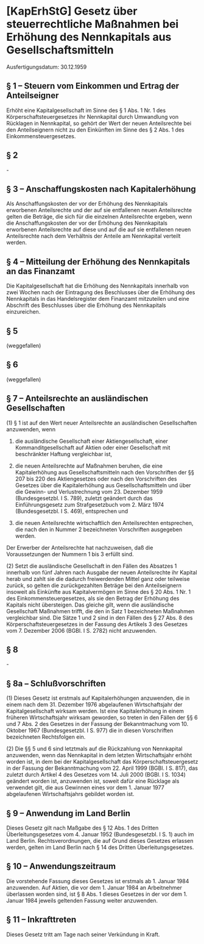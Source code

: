 # [KapErhStG] Gesetz über steuerrechtliche Maßnahmen bei Erhöhung des Nennkapitals aus Gesellschaftsmitteln

Ausfertigungsdatum: 30.12.1959

 

## § 1 – Steuern vom Einkommen und Ertrag der Anteilseigner

Erhöht eine Kapitalgesellschaft im Sinne des § 1 Abs. 1 Nr. 1 des Körperschaftsteuergesetzes ihr Nennkapital durch Umwandlung von Rücklagen in Nennkapital, so gehört der Wert der neuen Anteilsrechte bei den Anteilseignern nicht zu den Einkünften im Sinne des § 2 Abs. 1 des Einkommensteuergesetzes.


## § 2

\-


## § 3 – Anschaffungskosten nach Kapitalerhöhung

Als Anschaffungskosten der vor der Erhöhung des Nennkapitals erworbenen Anteilsrechte und der auf sie entfallenen neuen Anteilsrechte gelten die Beträge, die sich für die einzelnen Anteilsrechte ergeben, wenn die Anschaffungskosten der vor der Erhöhung des Nennkapitals erworbenen Anteilsrechte auf diese und auf die auf sie entfallenen neuen Anteilsrechte nach dem Verhältnis der Anteile am Nennkapital verteilt werden.


## § 4 – Mitteilung der Erhöhung des Nennkapitals an das Finanzamt

Die Kapitalgesellschaft hat die Erhöhung des Nennkapitals innerhalb von zwei Wochen nach der Eintragung des Beschlusses über die Erhöhung des Nennkapitals in das Handelsregister dem Finanzamt mitzuteilen und eine Abschrift des Beschlusses über die Erhöhung des Nennkapitals einzureichen.


## § 5

(weggefallen)


## § 6

(weggefallen)


## § 7 – Anteilsrechte an ausländischen Gesellschaften

(1) § 1 ist auf den Wert neuer Anteilsrechte an ausländischen Gesellschaften anzuwenden, wenn

1. die ausländische Gesellschaft einer Aktiengesellschaft, einer Kommanditgesellschaft auf Aktien oder einer Gesellschaft mit beschränkter Haftung vergleichbar ist,

2. die neuen Anteilsrechte auf Maßnahmen beruhen, die eine Kapitalerhöhung aus Gesellschaftsmitteln nach den Vorschriften der §§ 207 bis 220 des Aktiengesetzes oder nach den Vorschriften des Gesetzes über die Kapitalerhöhung aus Gesellschaftsmitteln und über die Gewinn- und Verlustrechnung vom 23. Dezember 1959 (Bundesgesetzbl. I S. 789), zuletzt geändert durch das Einführungsgesetz zum Strafgesetzbuch vom 2. März 1974 (Bundesgesetzbl. I S. 469), entsprechen und

3. die neuen Anteilsrechte wirtschaftlich den Anteilsrechten entsprechen, die nach den in Nummer 2 bezeichneten Vorschriften ausgegeben werden.

Der Erwerber der Anteilsrechte hat nachzuweisen, daß die Voraussetzungen der Nummern 1 bis 3 erfüllt sind.

(2) Setzt die ausländische Gesellschaft in den Fällen des Absatzes 1 innerhalb von fünf Jahren nach Ausgabe der neuen Anteilsrechte ihr Kapital herab und zahlt sie die dadurch freiwerdenden Mittel ganz oder teilweise zurück, so gelten die zurückgezahlten Beträge bei den Anteilseignern insoweit als Einkünfte aus Kapitalvermögen im Sinne des § 20 Abs. 1 Nr. 1 des Einkommensteuergesetzes, als sie den Betrag der Erhöhung des Kapitals nicht übersteigen. Das gleiche gilt, wenn die ausländische Gesellschaft Maßnahmen trifft, die den in Satz 1 bezeichneten Maßnahmen vergleichbar sind. Die Sätze 1 und 2 sind in den Fällen des § 27 Abs. 8 des Körperschaftsteuergesetzes in der Fassung des Artikels 3 des Gesetzes vom 7. Dezember 2006 (BGBl. I S. 2782) nicht anzuwenden.


## § 8

\-


## § 8a – Schlußvorschriften

(1) Dieses Gesetz ist erstmals auf Kapitalerhöhungen anzuwenden, die in einem nach dem 31. Dezember 1976 abgelaufenen Wirtschaftsjahr der Kapitalgesellschaft wirksam werden. Ist eine Kapitalerhöhung in einem früheren Wirtschaftsjahr wirksam geworden, so treten in den Fällen der §§ 6 und 7 Abs. 2 des Gesetzes in der Fassung der Bekanntmachung vom 10. Oktober 1967 (Bundesgesetzbl. I S. 977) die in diesen Vorschriften bezeichneten Rechtsfolgen ein.

(2) Die §§ 5 und 6 sind letztmals auf die Rückzahlung von Nennkapital anzuwenden, wenn das Nennkapital in dem letzten Wirtschaftsjahr erhöht worden ist, in dem bei der Kapitalgesellschaft das Körperschaftsteuergesetz in der Fassung der Bekanntmachung vom 22. April 1999 (BGBl. I S. 817), das zuletzt durch Artikel 4 des Gesetzes vom 14. Juli 2000 (BGBl. I S. 1034) geändert worden ist, anzuwenden ist, soweit dafür eine Rücklage als verwendet gilt, die aus Gewinnen eines vor dem 1. Januar 1977 abgelaufenen Wirtschaftsjahrs gebildet worden ist.


## § 9 – Anwendung im Land Berlin

Dieses Gesetz gilt nach Maßgabe des § 12 Abs. 1 des Dritten Überleitungsgesetzes vom 4. Januar 1952 (Bundesgesetzbl. I S. 1) auch im Land Berlin. Rechtsverordnungen, die auf Grund dieses Gesetzes erlassen werden, gelten im Land Berlin nach § 14 des Dritten Überleitungsgesetzes.


## § 10 – Anwendungszeitraum

Die vorstehende Fassung dieses Gesetzes ist erstmals ab 1. Januar 1984 anzuwenden. Auf Aktien, die vor dem 1. Januar 1984 an Arbeitnehmer überlassen worden sind, ist § 8 Abs. 1 dieses Gesetzes in der vor dem 1. Januar 1984 jeweils geltenden Fassung weiter anzuwenden.


## § 11 – Inkrafttreten

Dieses Gesetz tritt am Tage nach seiner Verkündung in Kraft.
